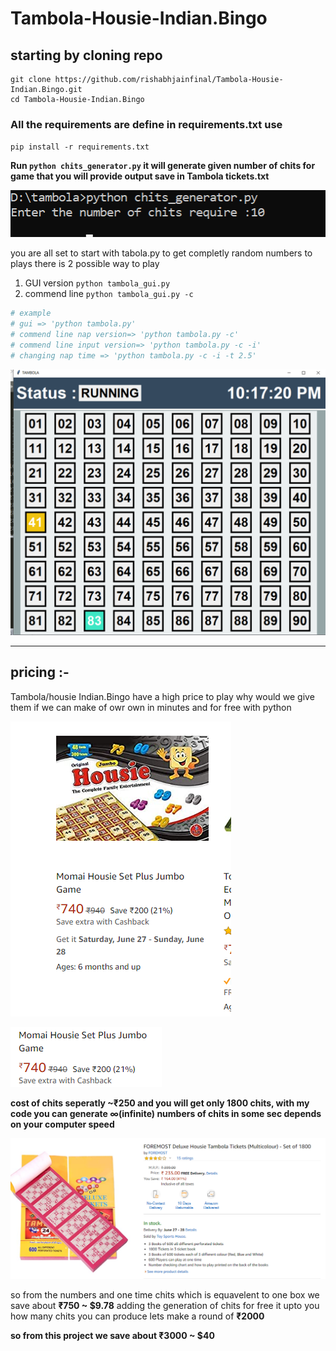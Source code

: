 # Tambola-Housie-Indian.Bingo

## starting by cloning repo
```
git clone https://github.com/rishabhjainfinal/Tambola-Housie-Indian.Bingo.git
cd Tambola-Housie-Indian.Bingo
```

### All the requirements are define in requirements.txt use 
`pip install -r requirements.txt`


**Run `python chits_generator.py` it will generate given number of chits for game that you will provide output save in Tambola tickets.txt**
<p align="left"><img src=https://github.com/rishabhjainfinal/Tambola-Housie-Indian.Bingo/blob/master/readme%20requirement/chit%20generator.png ></p>
  

you are all set to start with tabola.py to get completly random numbers to plays
there is 2 possible way to play 
1. GUI version `python tambola_gui.py`
2. commend line `python tambola_gui.py -c`

```python
# example
# gui => 'python tambola.py'
# commend line nap version=> 'python tambola.py -c'
# commend line input version=> 'python tambola.py -c -i'
# changing nap time => 'python tambola.py -c -i -t 2.5'
```

<p align="left">
  <img src=https://github.com/rishabhjainfinal/Tambola-Housie-Indian.Bingo/blob/rishabhjainfinal-patch-1/readme%20requirement/Screenshot%20(40).png>
</p>

--------
## pricing :-
Tambola/housie Indian.Bingo have a high price to play
why would we give them if we can make of owr own in minutes and for free with python

<p align="left">
  <img src=https://github.com/rishabhjainfinal/Tambola-Housie-Indian.Bingo/blob/master/readme%20requirement/Screenshot%20(42).png >
</p>

<p align="left">
  <img src=https://github.com/rishabhjainfinal/Tambola-Housie-Indian.Bingo/blob/master/readme%20requirement/cost.png>
</p>

**cost of chits seperatly ~₹250 and you will get only 1800 chits,
with my code you can generate ∞(infinite) numbers of chits in some sec depends on your computer speed**
<p align="left">
  <img src=https://github.com/rishabhjainfinal/Tambola-Housie-Indian.Bingo/blob/master/readme%20requirement/Screenshot%20(45).png>
</p>


so from the numbers and one time chits which is equavelent to one box we save about **₹750 ~ $9.78**
adding the generation of chits for free it upto you how many chits you can produce lets make a round of **₹2000**


**so from this project we save about ₹3000 ~ $40**

